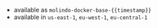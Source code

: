 - available as `molindo-docker-base-{{timestamp}}`
- available in `us-east-1`, `eu-west-1`, `eu-central-1`
